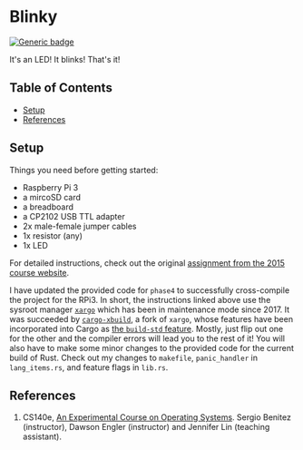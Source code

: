 # Blinky

[![Generic badge](https://img.shields.io/badge/Status-Completed-green)](https://shields.io/)

It's an LED! It blinks! That's it!

## Table of Contents
* [Setup](#setup)
* [References](#references)

## Setup

Things you need before getting started:
* Raspberry Pi 3
* a mircoSD card
* a breadboard
* a CP2102 USB TTL adapter
* 2x male-female jumper cables
* 1x resistor (any)
* 1x LED

For detailed instructions, check out the original [assignment from the 2015 course website](https://cs140e.sergio.bz/assignments/0-blinky/).

I have updated the provided code for ```phase4``` to successfully cross-compile the project for the RPi3. In short, the instructions linked above use the sysroot manager
[```xargo```](https://github.com/japaric/xargo) which has been in maintenance mode since 2017.
It was succeeded by [```cargo-xbuild```](https://github.com/rust-osdev/cargo-xbuild), a fork of
```xargo```, whose features have been incorporated into Cargo as
[the ```build-std``` feature](https://doc.rust-lang.org/nightly/cargo/reference/unstable.html#build-std). Mostly, just flip out one for the other and the compiler errors will lead you to the rest of it! You will also have to make some minor changes 
to the provided code for the current build of Rust. Check out my changes to ```makefile```, ```panic_handler``` in ```lang_items.rs```,
and feature flags in ```lib.rs```.

## References

1. CS140e, [An Experimental Course on Operating Systems](https://cs140e.sergio.bz/). Sergio Benitez (instructor), Dawson Engler (instructor) and Jennifer Lin (teaching assistant).